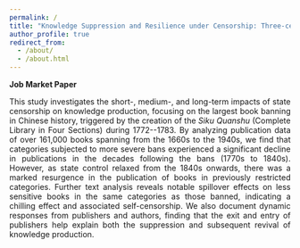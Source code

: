 ```yaml
---
permalink: /
title: "Knowledge Suppression and Resilience under Censorship: Three-century Book Publications in China"
author_profile: true
redirect_from: 
  - /about/
  - /about.html
---
```


<div style="text-align: justify;">

<p><strong>Job Market Paper</strong></p>

<p>This study investigates the short-, medium-, and long-term impacts of state censorship on knowledge production, focusing on the largest book banning in Chinese history, triggered by the creation of the <em>Siku Quanshu</em> (Complete Library in Four Sections) during 1772--1783. By analyzing publication data of over 161,000 books spanning from the 1660s to the 1940s, we find that categories subjected to more severe bans experienced a significant decline in publications in the decades following the bans (1770s to 1840s). However, as state control relaxed from the 1840s onwards, there was a marked resurgence in the publication of books in previously restricted categories. Further text analysis reveals notable spillover effects on less sensitive books in the same categories as those banned, indicating a chilling effect and associated self-censorship. We also document dynamic responses from publishers and authors, finding that the exit and entry of publishers help explain both the suppression and subsequent revival of knowledge production.</p>

</div>

